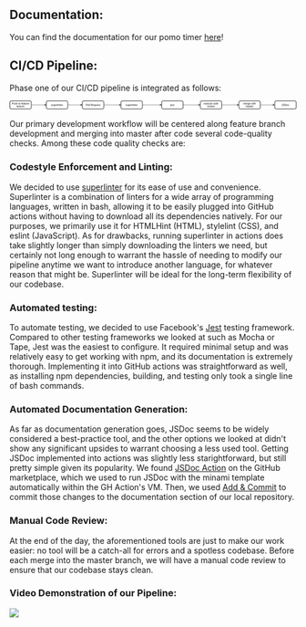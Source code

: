 ## Documentation:

You can find the documentation for our pomo timer [here](jsdocs)!

## CI/CD Pipeline: 

Phase one of our CI/CD pipeline is integrated as follows:

![cicd pipeline](cicd.drawio.png)

Our primary development workflow will be centered along feature branch development and merging into master after code several code-quality checks. Among these code quality checks are:

### Codestyle Enforcement and Linting:
We decided to use [superlinter](https://github.com/github/super-linter) for its ease of use and convenience. Superlinter is a combination of linters for a wide array of programming languages, written in bash, allowing it to be easily plugged into GitHub actions without having to download all its dependencies natively. For our purposes, we primarily use it for HTMLHint (HTML), stylelint (CSS), and eslint (JavaScript). As for drawbacks, running superlinter in actions does take slightly longer than simply downloading the linters we need, but certainly not long enough to warrant the hassle of needing to modify our pipeline anytime we want to introduce another language, for whatever reason that might be. Superlinter will be ideal for the long-term flexibility of our codebase.

### Automated testing:
To automate testing, we decided to use Facebook's [Jest](https://jestjs.io/) testing framework. Compared to other testing frameworks we looked at such as Mocha or Tape, Jest was the easiest to configure. It required minimal setup and was relatively easy to get working with npm, and its documentation is extremely thorough. Implementing it into GitHub actions was straightforward as well, as installing npm dependencies, building, and testing only took a single line of bash commands. 

### Automated Documentation Generation:
As far as documentation generation goes, JSDoc seems to be widely considered a best-practice tool, and the other options we looked at didn't show any significant upsides to warrant choosing a less used tool. Getting JSDoc implemented into actions was slightly less starightforward, but still pretty simple given its popularity. We found [JSDoc Action](https://github.com/marketplace/actions/jsdoc-action) on the GitHub marketplace, which we used to run JSDoc with the minami template automatically within the GH Action's VM. Then, we used [Add & Commit](https://github.com/marketplace/actions/add-commit) to commit those changes to the documentation section of our local repository.

### Manual Code Review:
At the end of the day, the aforementioned tools are just to make our work easier: no tool will be a catch-all for errors and a spotless codebase. Before each merge into the master branch, we will have a manual code review to ensure that our codebase stays clean.

### Video Demonstration of our Pipeline:
[![](http://img.youtube.com/vi/3krFFQ0mCoo/0.jpg)](http://www.youtube.com/watch?v=3krFFQ0mCoo "pipeline demonstration")
